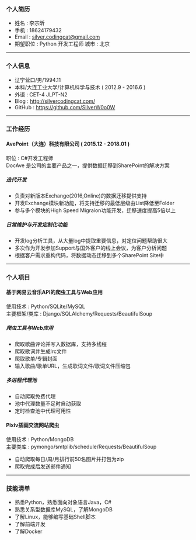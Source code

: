 ### 个人简历
* 姓名 : 李宗昕
* 手机 : 18624179432
* Email : silver.codingcat@gmail.com
* 期望职位 : Python 开发工程师  城市 : 北京
***

### 个人信息
* 辽宁营口/男/1994.11
* 本科/大连工业大学/计算机科学与技术 ( 2012.9 - 2016.6 )
* 外语 : CET-4 JLPT-N2
* Blog : http://silvercodingcat.com/
* GitHub : https://github.com/SilverW0o0W
***

### 工作经历
#### AvePoint（大连）科技有限公司 ( 2015.12 - 2018.01 )
职位 : C#开发工程师  
DocAve 是公司的主要产品之一，提供数据迁移到SharePoint的解决方案

##### 迭代开发
* 负责对新版本Exchange(2016,Online)的数据迁移提供支持
* 开发Exchange模块新功能，将支持迁移的最低层级由List降低至Folder
* 参与多个模块的High Speed Migraion功能开发，迁移速度提高5倍以上

##### 日常维护与开发定制化功能
* 开发log分析工具，从大量log中提取重要信息，对定位问题帮助很大
* 多次作为开发参加Support与国外客户的线上会议，为客户分析问题
* 根据客户需求重构代码，将数据动态迁移到多个SharePoint Site中
***

### 个人项目

#### 基于网易云音乐API的爬虫工具与Web应用
使用技术 : Python/SQLite/MySQL  
主要框架/类库 : Django/SQLAlchemy/Requests/BeautifulSoup

##### 爬虫工具与Web应用
* 爬取歌曲评论并写入数据库，支持多线程
* 爬取歌词并生成lrc文件
* 爬取歌单/专辑封面
* 输入歌曲/歌单URL，生成歌词文件/歌词文件压缩包

##### 多进程代理池
* 自动爬取免费代理
* 池中代理数量不足时自动获取
* 定时检查池中代理可用性

#### Pixiv插画交流网站爬虫
使用技术 : Python/MongoDB  
主要类库 : pymongo/smtplib/schedule/Requests/BeautifulSoup  

* 自动爬取每日/周/月排行前50名图片并打包为zip
* 爬取完成后发送邮件通知
***

### 技能清单
* 熟悉Python，熟悉面向对象语言Java，C#
* 熟悉关系型数据库MySQL，了解MongoDB
* 了解Linux，能够编写基础Shell脚本
* 了解前端开发
* 了解Docker